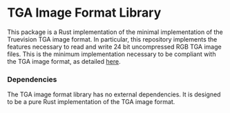 # TGA Image Format Library
This package is a Rust implementation of the minimal implementation of the Truevision TGA image format. In particular, this repository implements the features necessary to read and write 24 bit uncompressed RGB TGA image files. This is the minimum implementation necessary to be compliant with the TGA image format, as detailed [here](http://paulbourke.net/dataformats/tga/).

### Dependencies
The TGA image format library has no external dependencies. It is designed to be a pure Rust implementation of the TGA image format.
